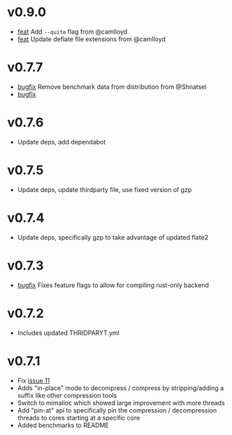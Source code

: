 # v0.9.0

- [feat](https://github.com/sstadick/crabz/pull/34) Add `--quite` flag from @camlloyd
- [feat](https://github.com/sstadick/crabz/pull/33) Update deflate file extensions from @camlloyd

# v0.7.7 	

- [bugfix](https://github.com/sstadick/crabz/pull/24) Remove benchmark data from distribution from @Shnatsel
- [bugfix](https://github.com/sstadick/crabz/issues/25)

# v0.7.6

- Update deps, add dependabot

# v0.7.5

- Update deps, update thirdparty file, use fixed version of gzp

# v0.7.4

- Update deps, specifically gzp to take advantage of updated flate2

# v0.7.3

- [bugfix](https://github.com/sstadick/crabz/issues/14) Fixes feature flags to allow for compiling rust-only backend

# v0.7.2

- Includes updated THRIDPARYT.yml 

# v0.7.1

- Fix [issue 11](https://github.com/sstadick/crabz/issues/11)
- Adds "in-place" mode to decompress / compress by stripping/adding a suffix like other compression tools
- Switch to mimalloc which showed large improvement with more threads
- Add "pin-at" api to specifically pin the compression / decompression threads to cores starting at a specific core
- Added benchmarks to README

